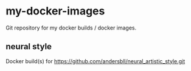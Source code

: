 # my-docker-images
Git repository for my docker builds / docker images.

## neural style
Docker build(s) for https://github.com/andersbll/neural_artistic_style.git


